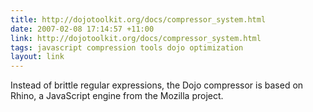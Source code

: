 ```yaml
---
title: http://dojotoolkit.org/docs/compressor_system.html
date: 2007-02-08 17:14:57 +11:00
link: http://dojotoolkit.org/docs/compressor_system.html
tags: javascript compression tools dojo optimization
layout: link
---
```

Instead of brittle regular expressions, the Dojo compressor is based on Rhino, a JavaScript engine from the Mozilla project.
